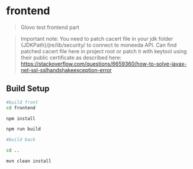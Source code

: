 # frontend

> Glovo test frontend part

>Important note:
You need to patch cacert file in your jdk folder {JDKPath}/jre/lib/security/ to connect to moneeda API.
Can find patched cacert file here in project root or patch it with keytool using their public certificate as described here:
https://stackoverflow.com/questions/6659360/how-to-solve-javax-net-ssl-sslhandshakeexception-error

## Build Setup

``` bash
#build front
cd frontend

npm install

npm run build

#build back

cd ..

mvn clean install


```

